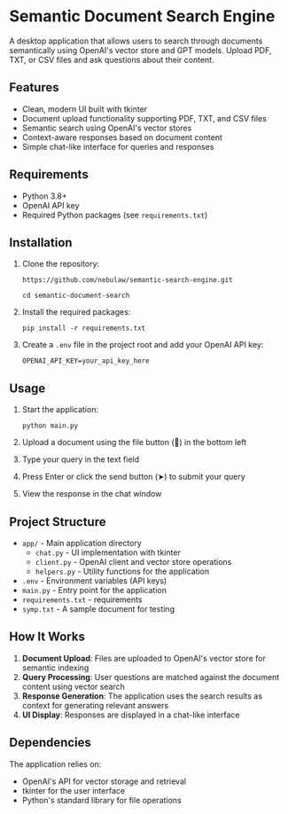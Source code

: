 # Semantic Document Search Engine

A desktop application that allows users to search through documents semantically using OpenAI's vector store and GPT models. Upload PDF, TXT, or CSV files and ask questions about their content.

## Features

- Clean, modern UI built with tkinter
- Document upload functionality supporting PDF, TXT, and CSV files
- Semantic search using OpenAI's vector stores
- Context-aware responses based on document content
- Simple chat-like interface for queries and responses

## Requirements

- Python 3.8+
- OpenAI API key
- Required Python packages (see `requirements.txt`)

## Installation

1. Clone the repository:
   ```
   https://github.com/nebulaw/semantic-search-engine.git

   cd semantic-document-search
   ```

2. Install the required packages:
   ```
   pip install -r requirements.txt
   ```

3. Create a `.env` file in the project root and add your OpenAI API key:
   ```
   OPENAI_API_KEY=your_api_key_here
   ```

## Usage

1. Start the application:
   ```
   python main.py
   ```

2. Upload a document using the file button (📁) in the bottom left
3. Type your query in the text field
4. Press Enter or click the send button (➤) to submit your query
5. View the response in the chat window

## Project Structure


- `app/` - Main application directory
  - `chat.py` - UI implementation with tkinter
  - `client.py` - OpenAI client and vector store operations
  - `helpers.py` - Utility functions for the application
- `.env` - Environment variables (API keys)
- `main.py` - Entry point for the application
- `requirements.txt` - requirements
- `symp.txt` - A sample document for testing

## How It Works

1. **Document Upload**: Files are uploaded to OpenAI's vector store for semantic indexing
2. **Query Processing**: User questions are matched against the document content using vector search
3. **Response Generation**: The application uses the search results as context for generating relevant answers
4. **UI Display**: Responses are displayed in a chat-like interface

## Dependencies

The application relies on:
- OpenAI's API for vector storage and retrieval
- tkinter for the user interface
- Python's standard library for file operations

